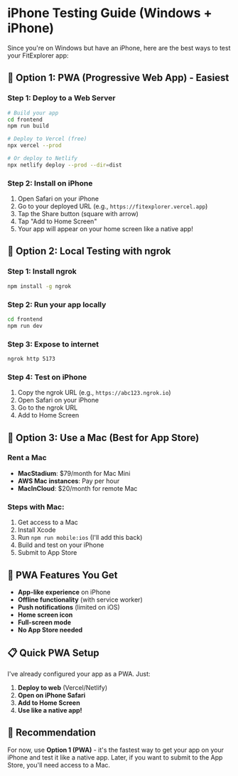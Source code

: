 # iPhone Testing Guide (Windows + iPhone)

Since you're on Windows but have an iPhone, here are the best ways to test your FitExplorer app:

## 🚀 Option 1: PWA (Progressive Web App) - Easiest

### Step 1: Deploy to a Web Server
```bash
# Build your app
cd frontend
npm run build

# Deploy to Vercel (free)
npx vercel --prod

# Or deploy to Netlify
npx netlify deploy --prod --dir=dist
```

### Step 2: Install on iPhone
1. Open Safari on your iPhone
2. Go to your deployed URL (e.g., `https://fitexplorer.vercel.app`)
3. Tap the Share button (square with arrow)
4. Tap "Add to Home Screen"
5. Your app will appear on your home screen like a native app!

## 📱 Option 2: Local Testing with ngrok

### Step 1: Install ngrok
```bash
npm install -g ngrok
```

### Step 2: Run your app locally
```bash
cd frontend
npm run dev
```

### Step 3: Expose to internet
```bash
ngrok http 5173
```

### Step 4: Test on iPhone
1. Copy the ngrok URL (e.g., `https://abc123.ngrok.io`)
2. Open Safari on your iPhone
3. Go to the ngrok URL
4. Add to Home Screen

## 🍎 Option 3: Use a Mac (Best for App Store)

### Rent a Mac
- **MacStadium**: $79/month for Mac Mini
- **AWS Mac instances**: Pay per hour
- **MacInCloud**: $20/month for remote Mac

### Steps with Mac:
1. Get access to a Mac
2. Install Xcode
3. Run `npm run mobile:ios` (I'll add this back)
4. Build and test on your iPhone
5. Submit to App Store

## 🔧 PWA Features You Get

- **App-like experience** on iPhone
- **Offline functionality** (with service worker)
- **Push notifications** (limited on iOS)
- **Home screen icon**
- **Full-screen mode**
- **No App Store needed**

## 📋 Quick PWA Setup

I've already configured your app as a PWA. Just:

1. **Deploy to web** (Vercel/Netlify)
2. **Open on iPhone Safari**
3. **Add to Home Screen**
4. **Use like a native app!**

## 🎯 Recommendation

For now, use **Option 1 (PWA)** - it's the fastest way to get your app on your iPhone and test it like a native app. Later, if you want to submit to the App Store, you'll need access to a Mac.
